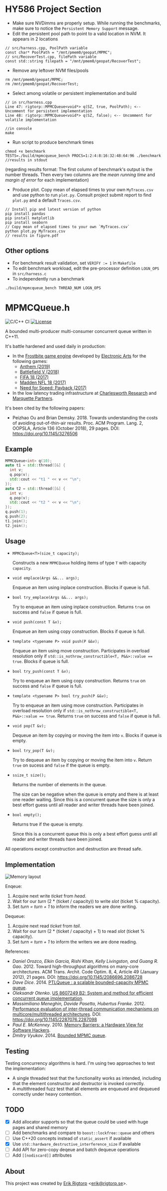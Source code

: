 # HY586 Project Section
- Make sure NVDimms are properly setup. While running the benchmarks, make sure to notice the `Persistent Memory Support` message.
- Edit the persistent pool path to point to a valid location in NVM. It appears in 2 locations
```
// src/harness.cpp, PoolPath variable
const char* PoolPath = "/mnt/pmem0/geopat/MPMC";
// src/RecoverTest.cpp, filePath variable
const std::string filepath = "/mnt/pmem0/geopat/RecoverTest";
```
- Remove any leftover NVM files/pools
```
rm /mnt/pmem0/geopat/MPMC;
rm /mnt/pmem0/geopat/RecoverTest;
```
- Select among volatile or persistent implementation and build
```
// in src/harness.cpp
Line 47: rigtorp::MPMCQueue<void*> q(SZ, true, PoolPath); <-- Uncomment for persistent implementation
Line 48: rigtorp::MPMCQueue<void*> q(SZ, false); <-- Uncomment for volatile implementation

//in console
make
```
- Run script to produce benchmark times
```
chmod +x benchmark
TESTS=./build/mpmcqueue_bench PROCS=1:2:4:8:16:32:48:64:96 ./benchmark
//results in stdout
```
(regarding results format: The first column of benchmark's output is the number threads. Then every two columns are the *mean running time* and *margin of error* for each implementation)

- Produce plot. Copy mean of elapsed times to your own `MyTraces.csv` and use python to run `plot.py`. Consult project submit report to find `plot.py` and a default `Traces.csv`.
```
// Install pip and latest version of python
pip install pandas
pip install matplotlib
pip install seaborn
// Copy mean of elapsed times to your own `MyTraces.csv`
python plot.py MyTraces.csv
// results in figure.pdf
```

## Other options
- For benchmark result validation, set `VERIFY := 1` in `Makefile`
- To edit benchmark workload, edit the pre-processor definition `LOGN_OPS` in `src/harness.c`
- To independently run a benchmark
```
./build/mpmcqueue_bench THREAD_NUM LOGN_OPS
```

# MPMCQueue.h

![C/C++ CI](https://github.com/rigtorp/MPMCQueue/workflows/C/C++%20CI/badge.svg)
[![License](https://img.shields.io/badge/license-MIT-blue.svg)](https://raw.githubusercontent.com/rigtorp/MPMCQueue/master/LICENSE)

A bounded multi-producer multi-consumer concurrent queue written in C++11.

It's battle hardened and used daily in production:
- In the [Frostbite game engine](https://www.ea.com/frostbite) developed by
  [Electronic Arts](https://www.ea.com/) for the following games:
  - [Anthem (2019)](https://www.ea.com/games/anthem)
  - [Battlefield V (2018)](https://www.ea.com/games/battlefield/battlefield-5)
  - [FIFA 18 (2017)](https://www.easports.com/fifa/fifa-18-cristiano-ronaldo)
  - [Madden NFL 18 (2017)](https://www.ea.com/games/madden-nfl/madden-nfl-18)
  - [Need for Speed: Payback (2017)](https://www.ea.com/games/need-for-speed/need-for-speed-payback)
- In the low latency trading infrastructure at [Charlesworth
  Research](https://www.charlesworthresearch.com/) and [Marquette
  Partners](https://www.marquettepartners.com/).

It's been cited by the following papers:
- Peizhao Ou and Brian Demsky. 2018. Towards understanding the costs of avoiding
  out-of-thin-air results. Proc. ACM Program. Lang. 2, OOPSLA, Article 136
  (October 2018), 29 pages. DOI: https://doi.org/10.1145/3276506 

## Example

```cpp
MPMCQueue<int> q(10);
auto t1 = std::thread([&] {
  int v;
  q.pop(v);
  std::cout << "t1 " << v << "\n";
});
auto t2 = std::thread([&] {
  int v;
  q.pop(v);
  std::cout << "t2 " << v << "\n";
});
q.push(1);
q.push(2);
t1.join();
t2.join();
```

## Usage

- `MPMCQueue<T>(size_t capacity);`

  Constructs a new `MPMCQueue` holding items of type `T` with capacity
  `capacity`.
  
- `void emplace(Args &&... args);`

  Enqueue an item using inplace construction. Blocks if queue is full.
  
- `bool try_emplace(Args &&... args);`

  Try to enqueue an item using inplace construction. Returns `true` on
  success and `false` if queue is full.

- `void push(const T &v);`

  Enqueue an item using copy construction. Blocks if queue is full.

- `template <typename P> void push(P &&v);`

  Enqueue an item using move construction. Participates in overload
  resolution only if `std::is_nothrow_constructible<T, P&&>::value ==
  true`. Blocks if queue is full.

- `bool try_push(const T &v);`

  Try to enqueue an item using copy construction. Returns `true` on
  success and `false` if queue is full.

- `template <typename P> bool try_push(P &&v);`

  Try to enqueue an item using move construction. Participates in
  overload resolution only if `std::is_nothrow_constructible<T,
  P&&>::value == true`. Returns `true` on success and `false` if queue
  is full.

- `void pop(T &v);`

  Dequeue an item by copying or moving the item into `v`. Blocks if
  queue is empty.
  
- `bool try_pop(T &v);`

  Try to dequeue an item by copying or moving the item into
  `v`. Return `true` on sucess and `false` if the queue is empty.

- `ssize_t size();`

  Returns the number of elements in the queue.

  The size can be negative when the queue is empty and there is at least one
  reader waiting. Since this is a concurrent queue the size is only a best
  effort guess until all reader and writer threads have been joined.

- `bool empty();`

  Returns true if the queue is empty.

  Since this is a concurrent queue this is only a best effort guess until all
  reader and writer threads have been joined.

All operations except construction and destruction are thread safe.

## Implementation

![Memory layout](https://github.com/rigtorp/MPMCQueue/blob/master/mpmc.png)

Enqeue:

1. Acquire next write *ticket* from *head*.
2. Wait for our *turn* (2 * (ticket / capacity)) to write *slot* (ticket % capacity).
3. Set *turn = turn + 1* to inform the readers we are done writing.

Dequeue:

1. Acquire next read *ticket* from *tail*.
2. Wait for our *turn* (2 * (ticket / capacity) + 1) to read *slot* (ticket % capacity).
3. Set *turn = turn + 1* to inform the writers we are done reading.


References:

- *Daniel Orozco, Elkin Garcia, Rishi Khan, Kelly Livingston, and Guang R. Gao*. 2012. Toward high-throughput algorithms on many-core architectures. ACM Trans. Archit. Code Optim. 8, 4, Article 49 (January 2012), 21 pages. DOI: https://doi.org/10.1145/2086696.2086728
- *Dave Dice*. 2014. [PTLQueue : a scalable bounded-capacity MPMC queue](https://blogs.oracle.com/dave/entry/ptlqueue_a_scalable_bounded_capacity).
- *Oleksandr Otenko*. [US 8607249 B2: System and method for efficient concurrent queue implementation](http://www.google.com/patents/US8607249).
- *Massimiliano Meneghin, Davide Pasetto, Hubertus Franke*. 2012. [Performance evaluation of inter-thread communication mechanisms on multicore/multithreaded architectures](http://researcher.watson.ibm.com/researcher/files/ie-pasetto_davide/PerfLocksQueues.pdf). DOI: https://doi.org/10.1145/2287076.2287098
- *Paul E. McKenney*. 2010. [Memory Barriers: a Hardware View for Software Hackers](http://irl.cs.ucla.edu/~yingdi/web/paperreading/whymb.2010.06.07c.pdf).
- *Dmitry Vyukov*. 2014. [Bounded MPMC queue](http://www.1024cores.net/home/lock-free-algorithms/queues/bounded-mpmc-queue).

## Testing

Testing concurrency algorithms is hard. I'm using two approaches to test the
implementation:

- A single threaded test that the functionality works as intended,
  including that the element constructor and destructor is invoked
  correctly.
- A multithreaded fuzz test that all elements are enqueued and
  dequeued correctly under heavy contention.

## TODO

- [X] Add allocator supports so that the queue could be used with huge pages and
  shared memory
- [ ] Add benchmarks and compare to `boost::lockfree::queue` and others
- [ ] Use C++20 concepts instead of `static_assert` if available
- [X] Use `std::hardware_destructive_interference_size` if available
- [ ] Add API for zero-copy deqeue and batch dequeue operations
- [ ] Add `[[nodiscard]]` attributes

## About

This project was created by [Erik Rigtorp](https://rigtorp.se)
<[erik@rigtorp.se](mailto:erik@rigtorp.se)>.
